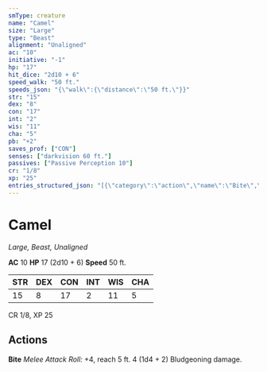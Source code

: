 ```yaml
---
smType: creature
name: "Camel"
size: "Large"
type: "Beast"
alignment: "Unaligned"
ac: "10"
initiative: "-1"
hp: "17"
hit_dice: "2d10 + 6"
speed_walk: "50 ft."
speeds_json: "{\"walk\":{\"distance\":\"50 ft.\"}}"
str: "15"
dex: "8"
con: "17"
int: "2"
wis: "11"
cha: "5"
pb: "+2"
saves_prof: ["CON"]
senses: ["darkvision 60 ft."]
passives: ["Passive Perception 10"]
cr: "1/8"
xp: "25"
entries_structured_json: "[{\"category\":\"action\",\"name\":\"Bite\",\"text\":\"*Melee Attack Roll:* +4, reach 5 ft. 4 (1d4 + 2) Bludgeoning damage.\",\"kind\":\"Melee Attack Roll\",\"to_hit\":\"+4\",\"range\":\"5 ft\",\"damage\":\"4 (1d4 + 2) Bludgeoning\"}]"
---
```


# Camel
*Large, Beast, Unaligned*

**AC** 10
**HP** 17 (2d10 + 6)
**Speed** 50 ft.

| STR | DEX | CON | INT | WIS | CHA |
| --- | --- | --- | --- | --- | --- |
| 15 | 8 | 17 | 2 | 11 | 5 |

CR 1/8, XP 25

## Actions

**Bite**
*Melee Attack Roll:* +4, reach 5 ft. 4 (1d4 + 2) Bludgeoning damage.
